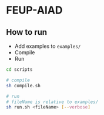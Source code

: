 # FEUP-AIAD

## How to run

* Add examples to `examples/`
* Compile
* Run

```bash
cd scripts

# compile
sh compile.sh

# run
# fileName is relative to examples/
sh run.sh <fileName> [--verbose]
```